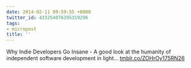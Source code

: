 ```yaml
---
date: 2014-02-11 09:59:55 +0000
twitter_id: 433254076395319296
tags:
- micropost
title: ''
---
```


Why Indie Developers Go Insane - A good look at the humanity of independent software development in light... [tmblr.co/ZOHrOy175RN26](http://tmblr.co/ZOHrOy175RN26)
